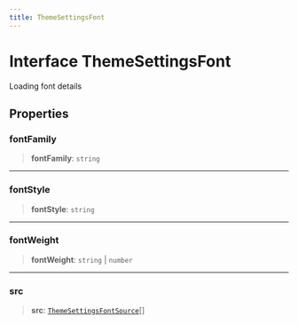 ```yaml
---
title: ThemeSettingsFont
---
```


# Interface ThemeSettingsFont

Loading font details

## Properties

### fontFamily

> **fontFamily**: `string`

***

### fontStyle

> **fontStyle**: `string`

***

### fontWeight

> **fontWeight**: `string` \| `number`

***

### src

> **src**: [`ThemeSettingsFontSource`](../type-aliases/type-alias.ThemeSettingsFontSource.md)[]
